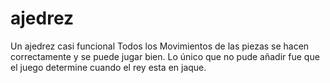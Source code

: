 # ajedrez
Un ajedrez casi funcional
Todos los Movimientos de las piezas se hacen correctamente y se puede jugar bien.
Lo único que no pude añadir fue que el juego determine cuando el rey esta en jaque.
